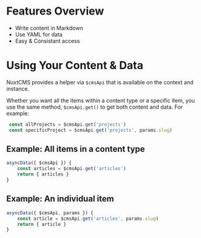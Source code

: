 # Features Overview

- Write content in Markdown
- Use YAML for data
- Easy & Consistant access

# Using Your Content & Data

NuxtCMS provides a helper via `$cmsApi` that is available on the context and instance.

Whether you want all the items within a content type or a specific item, you use the same method, `$cmsApi.get()` to get both content and data. For example:

```js
 const allProjects = $cmsApi.get('projects')
 const specificProject = $cmsApi.get('projects', params.slug)
```


## Example: All items in a content type
```js
asyncData({ $cmsApi }) {
    const articles = $cmsApi.get('articles')
    return { articles }
}
```

## Example: An individual item
```js
asyncData({ $cmsApi, params }) {
    const article = $cmsApi.get('articles', params.slug)
    return { article }
}
```